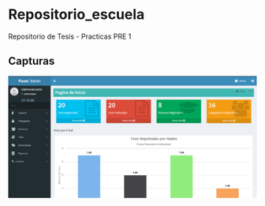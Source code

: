 # Repositorio_escuela
Repositorio de Tesis - Practicas PRE 1

## Capturas
![](https://raw.githubusercontent.com/jcorpus/Repositorio_escuela/master/html/img_server/admin.PNG)


